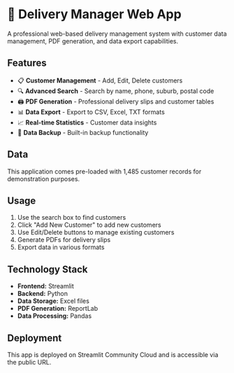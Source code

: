 # 🚚 Delivery Manager Web App

A professional web-based delivery management system with customer data management, PDF generation, and data export capabilities.

## Features

- 📋 **Customer Management** - Add, Edit, Delete customers
- 🔍 **Advanced Search** - Search by name, phone, suburb, postal code
- 🖨️ **PDF Generation** - Professional delivery slips and customer tables
- 📊 **Data Export** - Export to CSV, Excel, TXT formats
- 📈 **Real-time Statistics** - Customer data insights
- 💾 **Data Backup** - Built-in backup functionality

## Data

This application comes pre-loaded with 1,485 customer records for demonstration purposes.

## Usage

1. Use the search box to find customers
2. Click "Add New Customer" to add new customers
3. Use Edit/Delete buttons to manage existing customers
4. Generate PDFs for delivery slips
5. Export data in various formats

## Technology Stack

- **Frontend:** Streamlit
- **Backend:** Python
- **Data Storage:** Excel files
- **PDF Generation:** ReportLab
- **Data Processing:** Pandas

## Deployment

This app is deployed on Streamlit Community Cloud and is accessible via the public URL.
